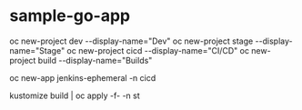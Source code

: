 # sample-go-app


oc new-project dev --display-name="Dev"
oc new-project stage --display-name="Stage"
oc new-project cicd --display-name="CI/CD"
oc new-project build --display-name="Builds"


oc new-app jenkins-ephemeral -n cicd 


kustomize build | oc apply -f- -n st